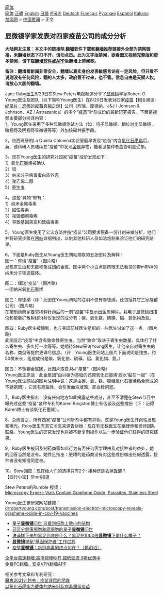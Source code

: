  <!-- 面包屑导航 --> <div class="breadcrumb"><!-- GTranslate: https://gtranslate.io/ -->  <div class="switcher notranslate">  <div class="selected">  <a href="#" onclick="return false;"> 简体</a>  </div>  <div class="option">  <a href="https://www.bannedbook.org" onclick="doGTranslate('zh-CN|zh-CN');jQuery('div.switcher div.selected a').html(jQuery(this).html());return false;" title="简体中文" class="nturl selected"> 简体</a>  <a href="https://www.bannedbook.org/zh-tw/" onclick="doGTranslate('zh-CN|zh-TW');jQuery('div.switcher div.selected a').html(jQuery(this).html());return false;" title="繁體中文" class="nturl"> 正體</a>  <a href="https://www.bannedbook.org/en/" onclick="doGTranslate('zh-CN|en');jQuery('div.switcher div.selected a').html(jQuery(this).html());return false;" title="English" class="nturl"> English</a>  <a href="https://www.bannedbook.org/ja/" onclick="doGTranslate('zh-CN|ja');jQuery('div.switcher div.selected a').html(jQuery(this).html());return false;" title="日本語" class="nturl"> 日語</a>  <a href="https://www.bannedbook.org/ko/" onclick="doGTranslate('zh-CN|ko');jQuery('div.switcher div.selected a').html(jQuery(this).html());return false;" title="한국어" class="nturl"> 한국어</a>  <a href="https://www.bannedbook.org/de/" onclick="doGTranslate('zh-CN|de');jQuery('div.switcher div.selected a').html(jQuery(this).html());return false;" title="Deutsch" class="nturl"> Deutsch</a>  <a href="https://www.bannedbook.org/fr/" onclick="doGTranslate('zh-CN|fr');jQuery('div.switcher div.selected a').html(jQuery(this).html());return false;" title="Français" class="nturl"> Français</a>  <a href="https://www.bannedbook.org/ru/" onclick="doGTranslate('zh-CN|ru');jQuery('div.switcher div.selected a').html(jQuery(this).html());return false;" title="Русский" class="nturl"> Русский</a>  <a href="https://www.bannedbook.org/es/" onclick="doGTranslate('zh-CN|es');jQuery('div.switcher div.selected a').html(jQuery(this).html());return false;" title="Español" class="nturl"> Español</a>  <a href="https://www.bannedbook.org/it/" onclick="doGTranslate('zh-CN|it');jQuery('div.switcher div.selected a').html(jQuery(this).html());return false;" title="Italiano" class="nturl"> Italiano</a>  </div>  </div>      <div class='breadcrumb-sub'><!-- Breadcrumb NavXT 6.3.0 --> <a href="https://www.bannedbook.org/" class="home">禁闻网</a> &gt; <a href="https://www.bannedbook.org/bnews/headline/" class="category">中国要闻</a> &gt; 正文</div></div><h2>显微镜学家发表对四家疫苗公司的成分分析</h2> <p class="notice"><b>大陆网友注意：本文中的链接除 <a href="https://github.com/bannedbook/fanqiang" >翻墙</a>软件下载和<a href="https://github.com/killgcd/justmysocks/blob/master/README.md">翻墙推荐</a>链接外全部为禁网链接，未翻墙状态下打不开，请勿点击。此为文字版禁闻，欲看图文视频完整版和更多禁闻，请下载<a href="https://github.com/bannedbook/fanqiang">翻墙软件或APP</a>后翻墙上禁闻网。</p><p>备注：翻墙看新闻非常安全，翻墙以真实身份发表敏感言论有一定风险，但只看不说则没有任何风险，翻的人太多，政府管不过来，也不管。信息自由是天赋人权，请放心大胆的翻墙。</b></p>  <div class="entry"> <p>Jane Ruby<a href="https://www.bannedbook.org/bnews/tag/%e5%8c%bb%e7%94%9f/" class="st_tag internal_tag" rel="tag" title="标签 医生 下的日志">医生</a>8/29日在Stew Peters电报频道分享了<a href="https://www.bannedbook.org/bnews/tag/%E6%98%BE%E5%BE%AE%E9%95%9C/" class="st_tag internal_tag" rel="tag" title="标签 显微镜 下的日志">显微镜</a>学家Robert O. Young医生及团队（以下简称Young医生）在8/20日发表对四家<span class='wp_keywordlink'><a href="https://www.bannedbook.org/bnews/tculture/20160630/551027.html" title="疫苗" target="_blank">疫苗</a></span>【相关阅读:<a href='https://www.bannedbook.org/bnews/topimagenews/20180408/925060.html' target='_blank'>纪录片：恐怖的疫苗真相之谜</a>】公司（辉瑞、摩德纳、J&#038;J / Johnson &#038; Johnson、AZ / Astrazenica）的多个“<a href="https://www.bannedbook.org/bnews/tag/%e7%96%ab%e8%8b%97/" class="st_tag internal_tag" rel="tag" title="标签 疫苗 下的日志">疫苗</a>”针剂成份的最新研究报告。下面是视频主要部分听译内容：<br /> 1。Young医生采用了多种显微镜测试方法（如：电子显微镜、相位对比显微镜、暗视野及明视野显微镜等等）外加核磁共振手段。</p> <p>2。继西班牙的La Quinta Columna实验室最早发现“疫苗”内含<a href="https://www.bannedbook.org/bnews/tag/%E6%B0%A7%E5%8C%96/" class="st_tag internal_tag" rel="tag" title="标签 氧化 下的日志">氧化</a><a href="https://www.bannedbook.org/bnews/tag/%e7%9f%b3%e5%a2%a8%e7%83%af/" class="st_tag internal_tag" rel="tag" title="标签 石墨烯 下的日志">石墨烯</a>后，英、德科研人员陆续在“疫苗”中发现<a href="https://www.bannedbook.org/bnews/tag/%E9%87%91%E5%B1%9E/" class="st_tag internal_tag" rel="tag" title="标签 金属 下的日志">金属</a>异物，能看见接种者血管明显受损。</p> <p>3。现在Young医生的研究对四家“疫苗”成份发现如下：<br /> 1）氧化<a href="https://www.bannedbook.org/bnews/tag/%E7%9F%B3%E5%A2%A8/" class="st_tag internal_tag" rel="tag" title="标签 石墨 下的日志">石墨</a>烯被确认<br /> 2）铝<br /> 3）纳米分子病毒蛋白质外壳<br /> 4）聚乙烯二醇<br /> 5）<a href="https://www.bannedbook.org/bnews/tag/%e5%af%84%e7%94%9f%e8%99%ab/" class="st_tag internal_tag" rel="tag" title="标签 寄生虫 下的日志">寄生虫</a></p> <p>4。这些“异物”带有：<br /> 1）纳米金属毒素<br /> 2）磁性毒素<br /> 3）摧毁细胞毒素<br /> 4）导致基因突变和致癌毒素</p>  <p>5。Young医生使用了公认方法并按“疫苗”公司要求预备一份针剂来做分析，他们并将研究步骤在<a href="https://www.bannedbook.org/bnews/tag/%e7%bd%91%e7%ab%99/" class="st_tag internal_tag" rel="tag" title="标签 网站 下的日志">网站</a>详细列出，以供其他科研人员如法炮制来验证他们的研究结果。</p> <p>6。下面是Ruby医生从Young医生网站摘取的五张图片及解释：<br /> 图一：辉瑞“疫苗”（图片略）<br /> 发现寄生虫和无数积聚成团的金属，图中两个小白点是肉眼无法看见的带mRNA的纳米分子输送载体。</p> <p>图二：辉瑞“疫苗”（图片略）<br /> 一团纳米氧<a href="https://www.bannedbook.org/bnews/tag/%e5%8c%96%e7%9f%b3/" class="st_tag internal_tag" rel="tag" title="标签 化石 下的日志">化石</a>墨烯</p> <p>图三：摩德纳（评：此图在Young网站的注明不仅有摩德纳，还包括其它三家疫苗公司）（图片略）<br /> 在按制药商家要求稀释针药后的一剂“疫苗”中显示出金属碎片。藉电子显微镜扫描仪和能量扩散射线衍射仪发现的成分有：碳、氧化铬、硫磺、铝、氧化物及氮。</p>  <p>图四：Ruby医生被惊到，也与美国前线医生组织的一些医生讨论了这一点。（图片略）<br /> 此图显示“疫苗”中含有致命性寄生虫。当然“致命”取决于寄生虫数量、具体打了什么寄生虫、多久打一次等等。她期待Stew采访Young医生，让他亲自对寄生虫的名称、类型等提供更详尽信息。（评：Young医生网站上图片下面说明是锥虫，约50微米长，组成成份是碳、氧化铬、硫磺、铝、氯化物、氮。）</p> <p>图五：不锈钢金属团，此图片取自J&#038;J“疫苗”（图片略）<br /> Young医生原话：此金属团“由以碳为基础的还原氧化石墨烯&#8217;胶水&#8217;黏在一起”（在Young医生网站的图片注明中说：这是由碳、氧、铁、镍经氧化石墨烯粘合而成的不锈钢团），它具有高磁性，会引发血液凝固，即血栓问题。</p> <p>7。Ruby医生指出：没有任何地方如此揭露这些成分，甚至不清楚在Stew节目中曝光过这些“疫苗”各种专利的Karen Kingston博士有否谈及这些成份（评：记得Karen博士有谈氧化石墨烯）。</p> <p>8。总而言之，所有四家“疫苗”公司针剂中都有异物，这是Young医生开创性发现和曝光。Ruby医生有其它消息来源告诉她：现在有无数医生在跟律师和律师团队联络。Young医生的研究发现也将被不断复制操作以进一步验证他们获得的研究结果。</p>  <p>9。Ruby医生被问及制药商家如此行为有否任何医学理由及对接种者的益处，她的回答当然是没有。她并且指出：更糟的是药商没有对这些成份做出任何透露，接种者没有知情同意权。</p> <p>10。Stew回应：现在给人们的选择只有2个: 接种还是丢掉<span class='wp_keywordlink'><a href="https://www.bannedbook.org/forum11/topic308.html" title="禁片：饭碗是党给的吗？" target="_blank">饭碗</a></span>？<br /> 【西行小宝】Sheri报道</p> <p>Stew Peters的Rumble 视频：<br /> <a href="https://rumble.com/vlunsc-microscopy-expert-vials-contain-graphene-oxide-parasites-stainless-steel.html" rel="noopener" target="_blank">Microscopy Expert: Vials Contain Graphene Oxide, Parasites, Stainless Steel</a></p> <p>Young医生该研究网站链接：<br /> <a href="https://www.drrobertyoung.com/post/transmission-electron-microscopy-reveals-graphene-oxide-in-cov-19-vaccines" rel="noopener" target="_blank">drrobertyoung.com/post/transmission-electron-microscopy-reveals-graphene-oxide-in-cov-19-vaccines</a></p>  <ul class='op-related-articles' title='相关阅读'> <li><a href='https://www.bannedbook.org/bnews/cnnews/20210624/1573084.html' target='_blank'>量子<b>显微镜</b>问世 可看到细胞上微小的结构</a></li> <li><a href='https://www.bannedbook.org/bnews/cnnews/20210623/1572887.html' target='_blank'>可区分健康细胞和癌细胞的量子<b>显微镜</b>问世</a></li> <li><a href='https://www.bannedbook.org/bnews/health/20210523/1552151.html' target='_blank'>洗澡搓下来的黑泥到底是什么？黑泥在1000倍<b>显微镜</b>下是什么样子？</a></li> <li><a href='https://www.bannedbook.org/bnews/cnnews/20210413/1525041.html' target='_blank'><b>显微镜</b>揭秘“基因保护者”工作过程</a></li> <li><a href='https://www.bannedbook.org/bnews/taiwannews/20201103/1424639.html' target='_blank'>疫情<b>显微镜</b>：新冠病毒的终点何在？（赖明诏）</a></li> </ul> <p class="texttj"> <a href="https://github.com/bannedbook/fanqiang/wiki/V2ray%E6%9C%BA%E5%9C%BA" target="_blank">全平台高速翻墙:高清视频秒开,超低延迟,9折优惠中</a><br/> <a href="https://github.com/bannedbook/fanqiang/wiki/%E7%A6%81%E9%97%BB%E7%BD%91%E5%AE%89%E5%8D%93%E7%BF%BB%E5%A2%99%E6%96%B0%E9%97%BBAPP" target="_blank">免费PC翻墙、安卓VPN翻墙APP</a></p><p>相关参考文章和专利研究：<br /> <a href="https://www.secretchina.com/news/gb/2021/08/16/980964.html" rel="noopener" target="_blank">魔鬼2021计划书：疫苗背后的阴谋</a><br /> <a href="https://patentimages.storage.googleapis.com/ef/0c/d4/2ed14dae3576f1/CN112220919A.pdf" rel="noopener" target="_blank">以氧化石墨烯为载体的纳米冠状病毒重组疫苗</a></p><a name='sharetosocial'></a>  <div style="margin-bottom:5px;padding-bottom:5px;clear:both"> <div id="archive-pix-1" class="banner-ads"> <!-- AuctionX Display platform tag START --> <div id="26318x728x90x621x_ADSLOT2" clicktrack="%%CLICK_URL_ESC%%"></div> <!-- AuctionX Display platform tag END --> </div> <div id="archive-pix-2" class="banner-ads"> <!-- AuctionX Display platform tag START --> <div id="26315x300x250x621x_ADSLOT2" clicktrack="%%CLICK_URL_ESC%%"></div> <!-- AuctionX Display platform tag END --> </div> </div>  <div id="archive-pix-1" class="banner-ads"> <!-- AuctionX Display platform tag START --> <div id="26318x728x90x621x_ADSLOT3" clicktrack="%%CLICK_URL_ESC%%"></div> <!-- AuctionX Display platform tag END --> </div> </div><!--END ENTRY--> 